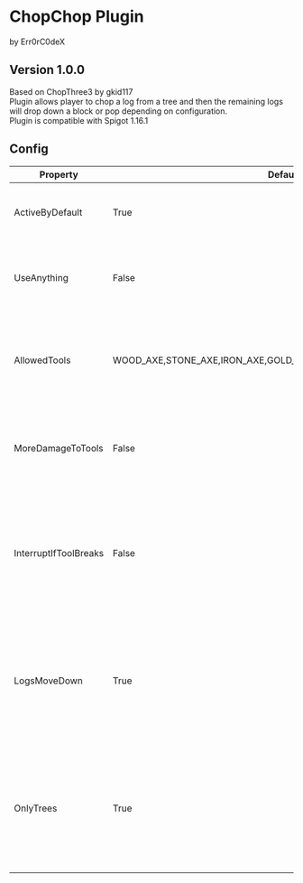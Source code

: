 # ChopChop Plugin
by Err0rC0deX
## Version 1.0.0

Based on ChopThree3 by gkid117  
Plugin allows player to chop a log from a tree and then the remaining logs will drop down a block or pop depending on configuration.  
Plugin is compatible with Spigot 1.16.1  

## Config

Property | Default | Description
-|-|-
ActiveByDefault|True|Allow new players to use ChopChop by default.
UseAnything|False|Can a player use anything to pop trees rather then only axe's.
AllowedTools|WOOD_AXE,STONE_AXE,IRON_AXE,GOLD_AXE,DIAMOND_AXE,NETHERITE_AXE|If UseAnything is false, what tools can be used separated with commas.
MoreDamageToTools|False|When true tools also take damage from popped falling logs.
InterruptIfToolBreaks|False|If the tool does not have enough durability to pop the whole tree, should we stop popping more logs.
LogsMoveDown|True|When set true the logs that are part of the three move down a block when a block is chopped else they will pop.
OnlyTrees|True|When set to true the plugin checks for leaves to verify that the player is chopping a three and not a stack of logs.
